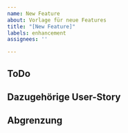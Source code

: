 ```yaml
---
name: New Feature
about: Vorlage für neue Features
title: "[New Feature]"
labels: enhancement
assignees: ''

---
```


## ToDo


## Dazugehörige User-Story


## Abgrenzung
